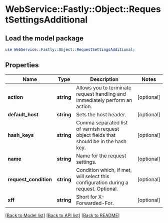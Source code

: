 # WebService::Fastly::Object::RequestSettingsAdditional

## Load the model package
```perl
use WebService::Fastly::Object::RequestSettingsAdditional;
```

## Properties
Name | Type | Description | Notes
------------ | ------------- | ------------- | -------------
**action** | **string** | Allows you to terminate request handling and immediately perform an action. | [optional] 
**default_host** | **string** | Sets the host header. | [optional] 
**hash_keys** | **string** | Comma separated list of varnish request object fields that should be in the hash key. | [optional] 
**name** | **string** | Name for the request settings. | [optional] 
**request_condition** | **string** | Condition which, if met, will select this configuration during a request. Optional. | [optional] 
**xff** | **string** | Short for X-Forwarded-For. | [optional] 

[[Back to Model list]](../README.md#documentation-for-models) [[Back to API list]](../README.md#documentation-for-api-endpoints) [[Back to README]](../README.md)


